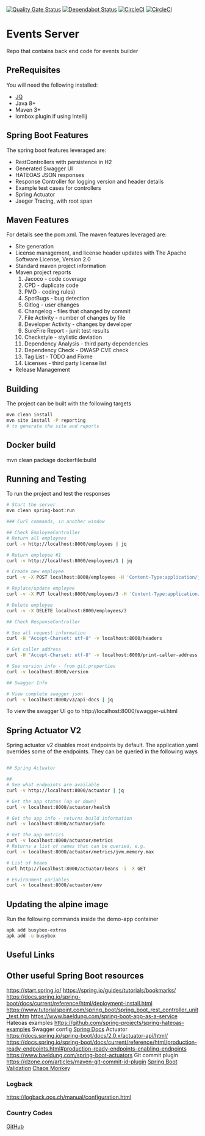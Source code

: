 [![Quality Gate Status](https://sonarcloud.io/api/project_badges/measure?project=fergusmacd_events-server&metric=alert_status)](https://sonarcloud.io/dashboard?id=fergusmacd_events-server)
[![Dependabot Status](https://api.dependabot.com/badges/status?host=github&repo=fergusmacd/events-server)](https://dependabot.com) [![CircleCI](https://circleci.com/gh/fergusmacd/events-server/tree/master.svg?style=svg)](https://circleci.com/gh/fergusmacd/events-server/tree/master)
[![CircleCI](https://circleci.com/gh/fergusmacd/events-server.svg?style=svg)](https://circleci.com/gh/fergusmacd/events-server)
# Events Server
Repo that contains back end code for events builder


## PreRequisites
You will need the following installed:
* <a href="https://stedolan.github.io/jq/">JQ</a>
* Java 8+
* Maven 3+
* lombox plugin if using Intellij

## Spring Boot Features
The spring boot features leveraged are:
* RestControllers with persistence in H2
* Generated Swagger UI
* HATEOAS JSON responses
* Response Controller for logging version and header details
* Example test cases for controllers
* Spring Actuator
* Jaeger Tracing, with root span

## Maven Features
For details see the pom.xml. The maven features leveraged are:
* Site generation
* License management, and license header updates with The Apache Software License, Version 2.0
* Standard maven project information
* Maven project reports
    1. Jacoco - code coverage
    2. CPD - duplicate code
    3. PMD - coding rules)
    4. SpotBugs - bug detection
    5. Gitlog - user changes
    6. Changelog - files that changed by commit
    7. File Activity - number of changes by file
    8. Developer Activity - changes by developer
    9. SureFire Report - junit test results
    10. Checkstyle - stylistic deviation
    11. Dependency Analysis - third party dependencies
    12. Dependency Check - OWASP CVE check
    13. Tag List - TODO and Fixme
    14. Licenses - third party license list
* Release Management

## Building
The project can be built with the following targets
```bash
mvn clean install
mvn site install -P reporting
# to generate the site and reports
```

## Docker build
mvn clean package dockerfile:build

## Running and Testing
To run the project and test the responses
```bash
# Start the server
mvn clean spring-boot:run

### Curl commands, in another window

## Check EmployeeController
# Return all employees
curl -v http://localhost:8000/employees | jq

# Return employee #1
curl -v http://localhost:8000/employees/1 | jq

# Create new employee
curl -v -X POST localhost:8000/employees -H 'Content-Type:application/json' -d '{"name": "Samwise Gamgee", "role": "ring bearer"}'

# Replace/update employee
curl -v -X PUT localhost:8000/employees/3 -H 'Content-Type:application/json' -d '{"name": "Samwise Gamgee", "role": "ring bear"}'

# Delete employee
curl -v -X DELETE localhost:8000/employees/3

## Check ResponseController

# See all request information
curl -H "Accept-Charset: utf-8" -v localhost:8000/headers

# Get caller address
curl -H "Accept-Charset: utf-8" -v localhost:8000/print-caller-address

# See version info - from git.properties
curl -v localhost:8000/version

## Swagger Info

# View complete swagger json
curl -v localhost:8000/v3/api-docs | jq
```

To view the swagger UI go to http://localhost:8000/swagger-ui.html

## Spring Actuator V2
Spring actuator v2 disables most endpoints by default. The application.yaml overrides some
of the endpoints. They can be queried in the following ways
```bash

## Spring Actuator

##
# See what endpoints are available
curl -v http://localhost:8000/actuator | jq

# Get the app status (up or down)
curl -v localhost:8000/actuator/health

# Get the app info - returns build information
curl -v localhost:8000/actuator/info

# Get the app metrics
curl -v localhost:8000/actuator/metrics
# Returns a list of names that can be queried, e.g.
curl -v localhost:8000/actuator/metrics/jvm.memory.max

# List of beans
curl http://localhost:8000/actuator/beans -i -X GET

# Environment variables
curl -v localhost:8000/actuator/env

```

## Updating the alpine image
Run the following commands inside the demo-app container
```bash
apk add busybox-extras
apk add -u busybox
```

## Useful Links

## Other useful Spring Boot resources
https://start.spring.io/
https://spring.io/guides/tutorials/bookmarks/
https://docs.spring.io/spring-boot/docs/current/reference/html/deployment-install.html
https://www.tutorialspoint.com/spring_boot/spring_boot_rest_controller_unit_test.htm
https://www.baeldung.com/spring-boot-app-as-a-service
Hateoas examples
https://github.com/spring-projects/spring-hateoas-examples
Swagger config
[Spring Docs](https://springdoc.github.io/springdoc-openapi-demos/faq.html)
Actuator
https://docs.spring.io/spring-boot/docs/2.0.x/actuator-api/html/
https://docs.spring.io/spring-boot/docs/current/reference/html/production-ready-endpoints.html#production-ready-endpoints-enabling-endpoints
https://www.baeldung.com/spring-boot-actuators
Git commit plugin
https://dzone.com/articles/maven-git-commit-id-plugin
[Spring Boot Validation](https://www.baeldung.com/spring-boot-bean-validation)
[Chaos Monkey](https://www.baeldung.com/spring-boot-chaos-monkey)

### Logback
https://logback.qos.ch/manual/configuration.html

### Country Codes
[GitHub](https://github.com/TakahikoKawasaki/nv-i18n)

